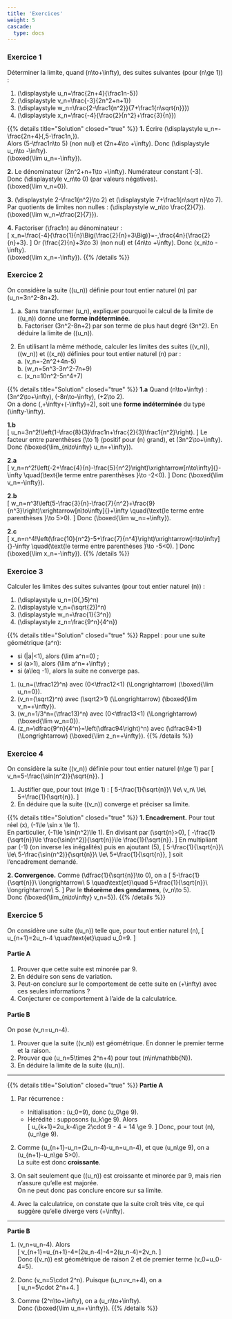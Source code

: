 ```yaml
---
title: 'Exercices'
weight: 5
cascade:
  type: docs
---
```


### Exercice 1

Déterminer la limite, quand \(n\to+\infty\), des suites suivantes (pour \(n\ge 1\)) :
1. \(\displaystyle u_n=\frac{2n+4}{\frac1n-5}\)
2. \(\displaystyle v_n=\frac{-3}{2n^2+n+1}\)
3. \(\displaystyle w_n=\frac{2-\frac1{n^2}}{7+\frac1{n\sqrt{n}}}\)
4. \(\displaystyle x_n=\frac{-4}{\frac{2}{n^2}+\frac{3}{n}}\)

{{% details title="Solution" closed="true" %}}
**1.** Écrire \(\displaystyle u_n=-\frac{2n+4}{\,5-\frac1n\,}\).  
Alors \(5-\tfrac1n\to 5\) (non nul) et \(2n+4\to +\infty\). Donc \(\displaystyle u_n\to -\infty\).  
\(\boxed{\lim u_n=-\infty}\).

**2.** Le dénominateur \(2n^2+n+1\to +\infty\). Numérateur constant \(-3\).  
Donc \(\displaystyle v_n\to 0\) (par valeurs négatives).  
\(\boxed{\lim v_n=0}\).

**3.** \(\displaystyle 2-\frac1{n^2}\to 2\) et \(\displaystyle 7+\frac1{n\sqrt n}\to 7\).  
Par quotients de limites non nulles : \(\displaystyle w_n\to \frac{2}{7}\).  
\(\boxed{\lim w_n=\tfrac{2}{7}}\).

**4.** Factoriser \(\frac1n\) au dénominateur :  
\[
x_n=\frac{-4}{\frac{1}{n}\Big(\frac{2}{n}+3\Big)}=-\,\frac{4n}{\frac{2}{n}+3}.
\]
Or \(\frac{2}{n}+3\to 3\) (non nul) et \(4n\to +\infty\). Donc \(x_n\to -\infty\).  
\(\boxed{\lim x_n=-\infty}\).
{{% /details %}}


### Exercice 2

On considère la suite \((u_n)\) définie pour tout entier naturel \(n\) par \(u_n=3n^2-8n+2\).

1.  
   a. Sans transformer \(u_n\), expliquer pourquoi le calcul de la limite de \((u_n)\) donne une **forme indéterminée**.  
   b. Factoriser \(3n^2-8n+2\) par son terme de plus haut degré \(3n^2\). En déduire la limite de \((u_n)\).

2. En utilisant la même méthode, calculer les limites des suites \((v_n)\), \((w_n)\) et \((x_n)\) définies pour tout entier naturel \(n\) par :  
   a. \(v_n=-2n^2+4n-5\)  
   b. \(w_n=5n^3-3n^2-7n+9\)  
   c. \(x_n=10n^2-5n^4+7\)

{{% details title="Solution" closed="true" %}}
**1.a** Quand \(n\to+\infty\) : \(3n^2\to+\infty\), \(-8n\to-\infty\), \(+2\to 2\).  
On a donc \(\,+\infty+(-\infty)+2\), soit une **forme indéterminée** du type \(\infty-\infty\).

**1.b**  
\[
u_n=3n^2\!\left(1-\frac{8}{3}\frac1n+\frac{2}{3}\frac1{n^2}\right).
\]
Le facteur entre parenthèses \(\to 1\) (positif pour \(n\) grand), et \(3n^2\to+\infty\).  
Donc \(\boxed{\lim_{n\to\infty} u_n=+\infty}\).

**2.a**  
\[
v_n=n^2\!\left(-2+\frac{4}{n}-\frac{5}{n^2}\right)\xrightarrow[n\to\infty]{}-\infty
\quad(\text{le terme entre parenthèses }\to -2<0).
\]
Donc \(\boxed{\lim v_n=-\infty}\).

**2.b**  
\[
w_n=n^3\!\left(5-\frac{3}{n}-\frac{7}{n^2}+\frac{9}{n^3}\right)\xrightarrow[n\to\infty]{}+\infty
\quad(\text{le terme entre parenthèses }\to 5>0).
\]
Donc \(\boxed{\lim w_n=+\infty}\).

**2.c**  
\[
x_n=n^4\!\left(\frac{10}{n^2}-5+\frac{7}{n^4}\right)\xrightarrow[n\to\infty]{}-\infty
\quad(\text{le terme entre parenthèses }\to -5<0).
\]
Donc \(\boxed{\lim x_n=-\infty}\).
{{% /details %}}


### Exercice 3

Calculer les limites des suites suivantes (pour tout entier naturel \(n\)) :
1. \(\displaystyle u_n=(0{,}5)^n\)
2. \(\displaystyle v_n=(\sqrt{2})^n\)
3. \(\displaystyle w_n=\frac{1}{3^n}\)
4. \(\displaystyle z_n=\frac{9^n}{4^n}\)

{{% details title="Solution" closed="true" %}}
Rappel : pour une suite géométrique \(a^n\):  
- si \(|a|<1\), alors \(\lim a^n=0\) ;  
- si \(a>1\), alors \(\lim a^n=+\infty\) ;  
- si \(a\leq -1\), alors la suite ne converge pas.

1. \(u_n=(\tfrac12)^n\) avec \(0<\tfrac12<1\) \(\Longrightarrow\) \(\boxed{\lim u_n=0}\).  
2. \(v_n=(\sqrt2)^n\) avec \(\sqrt2>1\) \(\Longrightarrow\) \(\boxed{\lim v_n=+\infty}\).  
3. \(w_n=1/3^n=(\tfrac13)^n\) avec \(0<\tfrac13<1\) \(\Longrightarrow\) \(\boxed{\lim w_n=0}\).  
4. \(z_n=\dfrac{9^n}{4^n}=\left(\dfrac94\right)^n\) avec \(\dfrac94>1\) \(\Longrightarrow\) \(\boxed{\lim z_n=+\infty}\).
{{% /details %}}


### Exercice 4

On considère la suite \((v_n)\) définie pour tout entier naturel \(n\ge 1\) par
\[
v_n=5-\frac{\sin(n^2)}{\sqrt{n}}.
\]

1. Justifier que, pour tout \(n\ge 1\) :
\[
5-\frac{1}{\sqrt{n}}\ \le\ v_n\ \le\ 5+\frac{1}{\sqrt{n}}.
\]
2. En déduire que la suite \((v_n)\) converge et préciser sa limite.

{{% details title="Solution" closed="true" %}}
**1. Encadrement.** Pour tout réel \(x\), \(-1\le \sin x \le 1\).  
En particulier, \(-1\le \sin(n^2)\le 1\). En divisant par \(\sqrt{n}>0\),
\[
-\frac{1}{\sqrt{n}}\le \frac{\sin(n^2)}{\sqrt{n}}\le \frac{1}{\sqrt{n}}.
\]
En multipliant par \(-1\) (on inverse les inégalités) puis en ajoutant \(5\),
\[
5-\frac{1}{\sqrt{n}}\ \le\ 5-\frac{\sin(n^2)}{\sqrt{n}}\ \le\ 5+\frac{1}{\sqrt{n}},
\]
soit l’encadrement demandé.

**2. Convergence.** Comme \(\dfrac{1}{\sqrt{n}}\to 0\), on a
\[
5-\frac{1}{\sqrt{n}}\ \longrightarrow\ 5
\quad\text{et}\quad
5+\frac{1}{\sqrt{n}}\ \longrightarrow\ 5.
\]
Par le **théorème des gendarmes**, \(v_n\to 5\).  
Donc \(\boxed{\lim_{n\to\infty} v_n=5}\).
{{% /details %}}


### Exercice 5

On considère une suite \((u_n)\) telle que, pour tout entier naturel \(n\),
\[
u_{n+1}=2u_n-4 \quad\text{et}\quad u_0=9.
\]

#### Partie A
1. Prouver que cette suite est minorée par 9.  
2. En déduire son sens de variation.  
3. Peut-on conclure sur le comportement de cette suite en \(+\infty\) avec ces seules informations ?  
4. Conjecturer ce comportement à l’aide de la calculatrice.

#### Partie B
On pose \(v_n=u_n-4\).  
1. Prouver que la suite \((v_n)\) est géométrique. En donner le premier terme et la raison.  
2. Prouver que \(u_n=5\times 2^n+4\) pour tout \(n\in\mathbb{N}\).  
3. En déduire la limite de la suite \((u_n)\).

---

{{% details title="Solution" closed="true" %}}
**Partie A**  
1. Par récurrence :  
   - Initialisation : \(u_0=9\), donc \(u_0\ge 9\).  
   - Hérédité : supposons \(u_k\ge 9\). Alors  
   \[
   u_{k+1}=2u_k-4\ge 2\cdot 9 - 4 = 14 \ge 9.
   \]
   Donc, pour tout \(n\), \(u_n\ge 9\).  

2. Comme \(u_{n+1}-u_n=(2u_n-4)-u_n=u_n-4\), et que \(u_n\ge 9\), on a \(u_{n+1}-u_n\ge 5>0\).  
   La suite est donc **croissante**.

3. On sait seulement que \((u_n)\) est croissante et minorée par 9, mais rien n’assure qu’elle est majorée.  
   On ne peut donc pas conclure encore sur sa limite.  

4. Avec la calculatrice, on constate que la suite croît très vite, ce qui suggère qu’elle diverge vers \(+\infty\).

---

**Partie B**  
1. \(v_n=u_n-4\). Alors  
   \[
   v_{n+1}=u_{n+1}-4=(2u_n-4)-4=2(u_n-4)=2v_n.
   \]  
   Donc \((v_n)\) est géométrique de raison 2 et de premier terme \(v_0=u_0-4=5\).  

2. Donc \(v_n=5\cdot 2^n\). Puisque \(u_n=v_n+4\), on a  
   \[
   u_n=5\cdot 2^n+4.
   \]

3. Comme \(2^n\to+\infty\), on a \(u_n\to+\infty\).  
   Donc \(\boxed{\lim u_n=+\infty}\).
{{% /details %}}